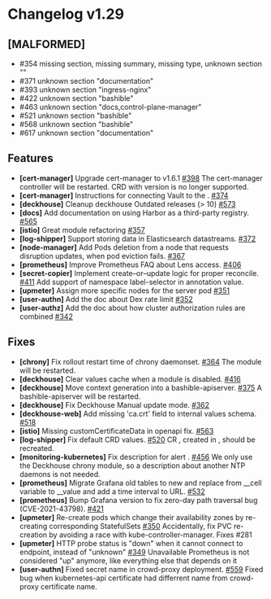 # Changelog v1.29

## [MALFORMED]


 - #354 missing section, missing summary, missing type, unknown section ""
 - #371 unknown section "documentation"
 - #393 unknown section "‎ingress-nginx‎"
 - #422 unknown section "bashible"
 - #463 unknown section "docs,control-plane-manager"
 - #521 unknown section "bashible"
 - #568 unknown section "bashible"
 - #617 unknown section "documentation"

## Features


 - **[cert-manager]** Upgrade cert-manager to v1.6.1 [#398](https://github.com/deckhouse/deckhouse/pull/398)
    The cert-manager controller will be restarted. CRD with version  is no longer supported.
 - **[cert-manager]** Instructions for connecting Vault to the . [#374](https://github.com/deckhouse/deckhouse/pull/374)
 - **[deckhouse]** Cleanup deckhouse Outdated releases (> 10) [#573](https://github.com/deckhouse/deckhouse/pull/573)
 - **[docs]** Add documentation on using Harbor as a third-party registry. [#565](https://github.com/deckhouse/deckhouse/pull/565)
 - **[istio]** Great module refactoring [#357](https://github.com/deckhouse/deckhouse/pull/357)
 - **[log-shipper]** Support storing data in Elasticsearch datastreams. [#372](https://github.com/deckhouse/deckhouse/pull/372)
 - **[node-manager]** Add Pods deletion from a node that requests disruption updates, when pod eviction fails. [#367](https://github.com/deckhouse/deckhouse/pull/367)
 - **[prometheus]** Improve Prometheus FAQ about Lens access. [#406](https://github.com/deckhouse/deckhouse/pull/406)
 - **[secret-copier]** Implement create–or–update logic for proper reconcile. [#411](https://github.com/deckhouse/deckhouse/pull/411)
    Add support of namespace label-selector in  annotation value.
 - **[upmeter]** Assign more specific nodes for the server pod [#351](https://github.com/deckhouse/deckhouse/pull/351)
 - **[user-authn]** Add the doc about Dex rate limit [#352](https://github.com/deckhouse/deckhouse/pull/352)
 - **[user-authz]** Add the doc about how cluster authorization rules are combined [#342](https://github.com/deckhouse/deckhouse/pull/342)

## Fixes


 - **[chrony]** Fix rollout restart time of chrony daemonset. [#364](https://github.com/deckhouse/deckhouse/pull/364)
    The module will be restarted.
 - **[deckhouse]** Clear values cache when a module is disabled. [#416](https://github.com/deckhouse/deckhouse/pull/416)
 - **[deckhouse]** Move context generation into a bashible-apiserver. [#375](https://github.com/deckhouse/deckhouse/pull/375)
    A bashible-apiserver will be restarted.
 - **[deckhouse]** Fix Deckhouse Manual update mode. [#362](https://github.com/deckhouse/deckhouse/pull/362)
 - **[deckhouse-web]** Add missing 'ca.crt' field to internal values schema. [#518](https://github.com/deckhouse/deckhouse/pull/518)
 - **[istio]** Missing customCertificateData in openapi fix. [#563](https://github.com/deckhouse/deckhouse/pull/563)
 - **[log-shipper]** Fix default CRD values. [#520](https://github.com/deckhouse/deckhouse/pull/520)
    CR , created in , should be recreated.
 - **[monitoring-kubernetes]** Fix description for alert . [#456](https://github.com/deckhouse/deckhouse/pull/456)
    We only use the Deckhouse chrony module, so a description about another NTP daemons is not needed.
 - **[prometheus]** Migrate Grafana old tables to new and replace from __cell variable to __value and add a time interval to URL. [#532](https://github.com/deckhouse/deckhouse/pull/532)
 - **[prometheus]** Bump Grafana version to fix zero-day path traversal bug (CVE-2021-43798). [#421](https://github.com/deckhouse/deckhouse/pull/421)
 - **[upmeter]** Re-create pods which change their availability zones by re-creating corresponding StatefulSets [#350](https://github.com/deckhouse/deckhouse/pull/350)
    Accidentally, fix PVC re-creation by avoiding a race with kube-controller-manager. Fixes #281
 - **[upmeter]** HTTP probe status is "down" when it cannot connect to endpoint, instead of "unknown" [#349](https://github.com/deckhouse/deckhouse/pull/349)
    Unavailable Prometheus is not considered "up" anymore, like everything else that depends on it
 - **[user-authn]** Fixed secret name in crowd-proxy deployment. [#559](https://github.com/deckhouse/deckhouse/pull/559)
    Fixed bug when kubernetes-api certificate had differrent name from crowd-proxy certificate name.

